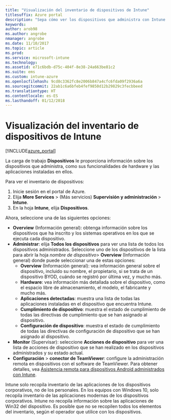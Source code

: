 ```yaml
---
title: "Visualización del inventario de dispositivos de Intune"
titlesuffix: Azure portal
description: "Sepa cómo ver los dispositivos que administra con Intune y conocer su hardware y aplicaciones administradas."
keywords: 
author: arob98
ms.author: angrobe
nmanager: angrobe
ms.date: 11/10/2017
ms.topic: article
ms.prod: 
ms.service: microsoft-intune
ms.technology: 
ms.assetid: e71c6bdb-d75c-404f-8e38-24a663be81c2
ms.suite: ems
ms.custom: intune-azure
ms.openlocfilehash: 9cd8c3362fc8e2006b847a4cfc6fda09f2936a6a
ms.sourcegitcommit: 22ab1c6a6bfeb4fef9850d12b29829c3fecbbeed
ms.translationtype: HT
ms.contentlocale: es-ES
ms.lasthandoff: 01/12/2018
---
```

# <a name="how-to-view-intune-device-inventory"></a>Visualización del inventario de dispositivos de Intune


[!INCLUDE[azure_portal](./includes/azure_portal.md)]

La carga de trabajo **Dispositivos** le proporciona información sobre los dispositivos que administra, como sus funcionalidades de hardware y las aplicaciones instaladas en ellos. 

Para ver el inventario de dispositivos:

1. Inicie sesión en el portal de Azure.
2. Elija **More Services** >  (Más servicios) **Supervisión y administración** > **Intune**.
3. En la hoja **Intune**, elija **Dispositivos**.

Ahora, seleccione una de las siguientes opciones:

- **Overview** (Información general): obtenga información sobre los dispositivos que ha inscrito y los sistemas operativos en los que se ejecuta cada dispositivo.
- **Administrar**: elija **Todos los dispositivos** para ver una lista de todos los dispositivos administrados.
    Seleccione uno de los dispositivos de la lista para abrir la hoja *nombre de dispositivo*> **Overview** (Información general) donde puede seleccionar una de estas opciones:
    - **Overview** (Información general): vea información general sobre el dispositivo, incluido su nombre, el propietario, si se trata de un dispositivo BYOD, cuándo se registró por última vez, y mucho más.
    - **Hardware**: vea información más detallada sobre el dispositivo, como el espacio libre de almacenamiento, el modelo, el fabricante y mucho más.
    - **Aplicaciones detectadas**: muestra una lista de todas las aplicaciones instaladas en el dispositivo que encuentra Intune.
    - **Cumplimiento de dispositivo**: muestra el estado de cumplimiento de todas las directivas de cumplimiento que se han asignado al dispositivo.
    - **Configuración de dispositivo**: muestra el estado de cumplimiento de todas las directivas de configuración de dispositivo que se han asignado al dispositivo.
- **Monitor** (Supervisar): seleccione **Acciones de dispositivo** para ver una lista de acciones de dispositivo que se han realizado en los dispositivos administrados y su estado actual.
- **Configuración** > **conector de TeamViewer**: configure la administración remota en dispositivos con el software de TeamViewer. Para obtener detalles, vea [Asistencia remota para dispositivos Android administrados con Intune](/intune/device-profile-android-teamviewer).

Intune solo recopila inventario de las aplicaciones de los dispositivos corporativos, no de los personales. En los equipos con Windows 10, solo recopila inventario de las aplicaciones modernas de los dispositivos corporativos. Intune no recopila información sobre las aplicaciones de Win32 del dispositivo. Es posible que no se recopilen todos los elementos del inventario, según el operador que utilice con los dispositivos.

